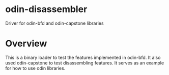# odin-disassembler
Driver for odin-bfd and odin-capstone libraries

# Overview
This is a binary loader to test the features implemented in odin-bfd. It also used odin-capstone to test disassembling features. It serves as an example for how to use odin libraries.

